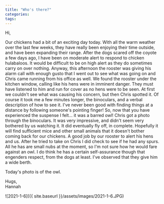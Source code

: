```yaml
---
title: "Who's there?"
categories:
tags:
---
```


Hi,

Our chickens had a bit of an exciting day today. With all the warm weather over the last few weeks, they have really been enjoying their time outside, and have been expanding their range. After the dogs scared off the coyote a few days ago, I have been on moderate alert to respond to chicken hulabaloos. It would be difficult to be on high alert as they do sometimes carry on over nothing. Anyway, this afternoon the rooster was giving his alarm call with enough gusto that I went out to see what was going on and Chris came running from his office as well. We found the rooster under the kitchen window, calling like his hens were in imminent danger. They must have listened to him and run for cover as no hens were to be seen. At first we couldn't see what was causing his concern, but then Chris spotted it. Of course it took me a few minutes longer, the binoculars, and a verbal description of how to see it. I've never been good with finding things at a distance by following someone's pointing finger! So, now that you have experienced the suspense I felt... it was a barred owl! Chris got a photo through the binoculars. It was very impressive, and didn't seem very bothered by us watching it. It did eventually fly off, in complete. Hopefully it will find sufficient mice and other small animals that it doesn't bother coming back for our chickens. A good job by our rooster to alert his hens and us. After he tried to take on Chris I did check to see if he had any spurs. All he has are small nubs at the moment, so I'm not sure how he would fare against an owl. I do think he has a certain self-assurance though that engenders respect, from the dogs at least. I've observed that they give him a wide berth.

Today's photo is of the owl.

Hugs,<br />
Hannah

![2021-1-6]({{ site.baseurl }}/assets/images/2021-1-6.JPG)
